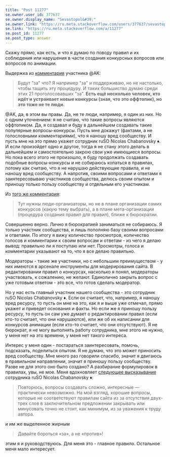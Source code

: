 ```yaml
---
title: "Post 11277"
se.owner.user_id: 377637
se.owner.display_name: "Sevastopol&#39;"
se.owner.link: "https://ru.meta.stackoverflow.com/users/377637/sevastopol"
se.link: "https://ru.meta.stackoverflow.com/a/11277"
se.post_id: 11277
se.post_type: answer
---
```

<p>Скажу прямо, как есть, и что я думаю по поводу правил и их соблюдения или нарушения в части создания конкурсных вопросов или вопросов по анимации.</p>
<p>Выдержка из <a href="https://ru.meta.stackoverflow.com/questions/11271/%D0%9D%D1%83%D0%B6%D0%BD%D1%8B-%D0%BB%D0%B8-%D0%BF%D1%81%D0%B5%D0%B2%D0%B4%D0%BE-%D0%BA%D0%BE%D0%BD%D0%BA%D1%83%D1%80%D1%81%D1%8B#comment48131_11271">комментария</a> участника @AK:</p>
<blockquote>
<p>Будут &quot;за&quot; что? Я например &quot;за&quot; и поддерживаю, но не настолько, чтобы
тащить эту процедуру. И таких большиство думаю среди этих 21
проголосовавших &quot;за&quot;. <strong>Есть ещё несколько человек, кто идёт и
устраивает новые конкурсы (зная, что это оффтопик), но это тоже не те
люди.</strong></p>
</blockquote>
<p>@AK, да, в этом вы правы. Да, не те люди, например, я один из них. Но с одним уточнением: я не считаю, что такие вопросы являются оффтопиком. Да, я создавал и буду в дальнейшем создавать такие популярные вопросы-конкурсы. Пусть мне докажут (фактами, а не голословными комментариями), что я наношу вред сообществу. И пусть мне на это прямо укажет сотрудник ruSO Nicolas Chabanovsky ♦. И если произойдет одно и другое, тогда я не стану этого делать в дальнейшем и самостоятельно закрою свои уже имеющиеся вопросы. Но пока всего этого не произошло, я буду продолжать создавать подобные вопросы-конкурсы и не собираюсь копаться в правилах, потому как считаю, что я не нарушаю действующие правила, и не наношу вред сообществу. А напротив, своими вопросами и ответами я заинтересовываю участников сообщества, делюсь своим опытом и приношу только пользу сообществу и отдельным его участникам.</p>
<p>Из <a href="https://ru.meta.stackoverflow.com/questions/11271/%D0%9D%D1%83%D0%B6%D0%BD%D1%8B-%D0%BB%D0%B8-%D0%BF%D1%81%D0%B5%D0%B2%D0%B4%D0%BE-%D0%BA%D0%BE%D0%BD%D0%BA%D1%83%D1%80%D1%81%D1%8B#comment48131_11271">того же комментария</a>:</p>
<blockquote>
<p>Тут нужны люди-организаторы, но не в плане организации самих конкурсов
(какую тему выбрать), а в плане мета-организации (процедура создания
правил для правил), ближе к бюрократии.</p>
</blockquote>
<p>Совершенно верно. Лично я бюрократией заниматься не собираюсь. Я только участник сообщества, и лишь пополняю базу своими вопросами и ответами. По итогу я вижу количество просмотров, количество голосов и комментарии к своим вопросам и ответам - из чего я делаю вывод: правильно ли я поступаю или нет. Просмотры, голоса и комментарии указывают на то, что я все делаю правильно.</p>
<p>Модераторы - такие же участники, но с небольшим преимуществом - у них имеются в арсенале инструменты для модерирования сайта. В редактировании правил о конкурсах, насколько я понял, модераторы участвовать, к сожалению, не желают. Единолично закрыть вопрос с уже готовым ответом - это все, что готов сделать модератор.</p>
<p>Но у нас есть главный участник нашего сообщества - это сотрудник ruSO Nicolas Chabanovsky ♦. Если он считает, что, например, я наношу вред ресурсу, то пусть он мне на это, как я и выше уже отмечал, прямо укажет и приведет основания и факты. Но если же я приношу пользу ресурсу, то пусть он сам уже думает о редактировании правил (если кто-то считает, что они нарушаются), или же об их написании для конкурсов анимации (если кто-то считает, что они отсутствуют). Я не бюрократ, я не могу выполнять работу сотрудника, мне этого не нужно, у меня нет на это времени, у меня нет такого интереса.</p>
<p>Интерес у меня один - постараться заинтересовать, помочь, подсказать, поделиться опытом. Я не думаю, что это может приносить вред сообществу. Мне много раз говорили спасибо, значит я двигаюсь в правильном направлении, значит я приношу пользу сообществу. Разве не для этого оно было создано? А разбирание формулировок в правилах, увы, не мое. Меня вдохновляет <a href="https://ru.meta.stackoverflow.com/a/10374/377637">следующее высказывание</a> сотрудника ruSO Nicolas Chabanovsky ♦:</p>
<blockquote>
<p>Повторюсь, вопросы создавать сложно, интересные — практически
невозможно. На мой взгляд, хорошие вопросы, которые не соответствуют
правилам сайта из за отсутствия двух-трех слов в заключительном
предложении закрывать или минусовать точно не стоит, как минимум, из
за уважения к труду автора.</p>
</blockquote>
<p>и им же выделенное жирным</p>
<blockquote>
<p>Давайте бороться «за», а не «против»!</p>
</blockquote>
<p>этим я и руководствуюсь. Для меня это - главное правило. Остальное меня мало интересует.</p>
